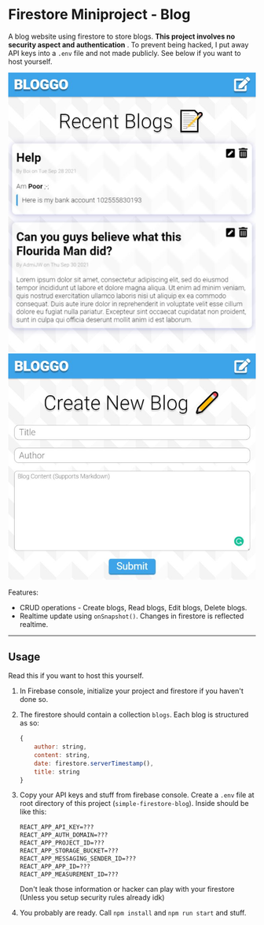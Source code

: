 # Firestore Miniproject - Blog

A blog website using firestore to store blogs. __This project involves no security aspect and authentication__ . To prevent being hacked, I put away API keys into a `.env` file and not made publicly. See below if you want to host yourself.

![Screenshot 1](./public/Capture.JPG)
![Screenshot 2](./public/Capture2.JPG)

Features:
* CRUD operations - Create blogs, Read blogs, Edit blogs, Delete blogs.
* Realtime update using `onSnapshot()`. Changes in firestore is reflected realtime.

---

## Usage

Read this if you want to host this yourself.

1. In Firebase console, initialize your project and firestore if you haven't done so.
1. The firestore should contain a collection `blogs`. Each blog is structured as so:

    ```js
    {
        author: string,
        content: string,
        date: firestore.serverTimestamp(),
        title: string
    }
    ```

1. Copy your API keys and stuff from firebase console. Create a `.env` file at root directory of this project (`simple-firestore-blog`). Inside should be like this:

    ```
    REACT_APP_API_KEY=???
    REACT_APP_AUTH_DOMAIN=???
    REACT_APP_PROJECT_ID=???
    REACT_APP_STORAGE_BUCKET=???
    REACT_APP_MESSAGING_SENDER_ID=???
    REACT_APP_APP_ID=???
    REACT_APP_MEASUREMENT_ID=???
    ```

    Don't leak those information or hacker can play with your firestore (Unless you setup security rules already idk)

1. You probably are ready. Call `npm install` and `npm run start` and stuff.